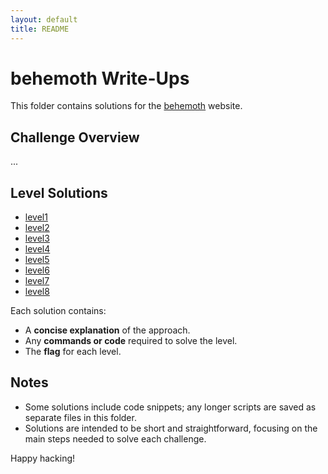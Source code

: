 ```yaml
---
layout: default
title: README
---
```


# behemoth Write-Ups

This folder contains solutions for the [behemoth](https://overthewire.org/wargames/behemoth/) website. 

## Challenge Overview
...

## Level Solutions
- [level1](./behemoth1.md) 
- [level2](./behemoth2.md) 
- [level3](./behemoth3.md) 
- [level4](./behemoth4.md) 
- [level5](./behemoth5.md) 
- [level6](./behemoth6.md) 
- [level7](./behemoth7.md) 
- [level8](./behemoth8.md) 


Each solution contains:
- A **concise explanation** of the approach.
- Any **commands or code** required to solve the level.
- The **flag** for each level.

## Notes
- Some solutions include code snippets; any longer scripts are saved as separate files in this folder.
- Solutions are intended to be short and straightforward, focusing on the main steps needed to solve each challenge.
  
Happy hacking!
